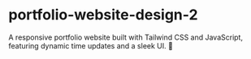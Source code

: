 # portfolio-website-design-2
A responsive portfolio website built with Tailwind CSS and JavaScript, featuring dynamic time updates and a sleek UI. 🚀
